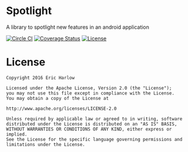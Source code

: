 # Spotlight
A library to spotlight new features in an android application

[![Circle CI](https://circleci.com/gh/ericharlow/Spotlight/tree/master.svg?style=shield&circle-token=1418595ea9f1344032843497b9fd5477d8d62896)](https://circleci.com/gh/ericharlow/Spotlight/tree/master)
[![Coverage Status](https://coveralls.io/repos/github/ericharlow/Spotlight/badge.svg?branch=master)](https://coveralls.io/github/ericharlow/Spotlight?branch=master)
[![License](https://img.shields.io/hexpm/l/plug.svg)](https://www.tldrlegal.com/l/apache2)



# License

	Copyright 2016 Eric Harlow

	Licensed under the Apache License, Version 2.0 (the "License");
	you may not use this file except in compliance with the License.
	You may obtain a copy of the License at

	http://www.apache.org/licenses/LICENSE-2.0

	Unless required by applicable law or agreed to in writing, software
	distributed under the License is distributed on an "AS IS" BASIS,
	WITHOUT WARRANTIES OR CONDITIONS OF ANY KIND, either express or implied.
	See the License for the specific language governing permissions and
	limitations under the License.